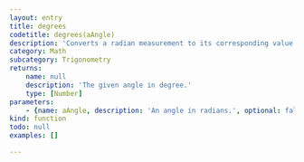 ```yaml
---
layout: entry
title: degrees
codetitle: degrees(aAngle)
description: 'Converts a radian measurement to its corresponding value in degrees. Radians and degrees are two ways of measuring the same thing. There are 360 degrees in a circle and `2 * PI` radians in a circle. For example, `90° = PI / 2 = 1.5707964`. All trigonometric methods in basil require their parameters to be specified in radians.'
category: Math
subcategory: Trigonometry
returns:
    name: null
    description: 'The given angle in degree.'
    type: [Number]
parameters:
    - {name: aAngle, description: 'An angle in radians.', optional: false, type: [Number]}
kind: function
todo: null
examples: []

---
```

